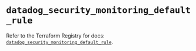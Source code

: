 # `datadog_security_monitoring_default_rule`

Refer to the Terraform Registry for docs: [`datadog_security_monitoring_default_rule`](https://registry.terraform.io/providers/datadog/datadog/3.66.0/docs/resources/security_monitoring_default_rule).
